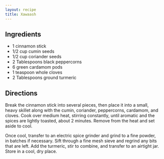 ```yaml
---
layout: recipe
title: Xawaash
---
```


## Ingredients

* 1 cinnamon stick
* 1/2 cup cumin seeds
* 1/2 cup coriander seeds
* 2 Tablespoons black peppercorns
* 6 green cardamom pods
* 1 teaspoon whole cloves
* 2 Tablespoons ground turmeric

## Directions

Break the cinnamon stick into several pieces, then place it into a small, heavy skillet along with the cumin, coriander, peppercorns, cardamom, and cloves. Cook over medium heat, stirring constantly, until aromatic and the spices are lightly toasted, about 2 minutes. Remove from the heat and set aside to cool.

Once cool, transfer to an electric spice grinder and grind to a fine powder, in batches if necessary. Sift through a fine mesh sieve and regrind any bits that are left. Add the turmeric, stir to combine, and transfer to an airtight jar. Store in a cool, dry place.
